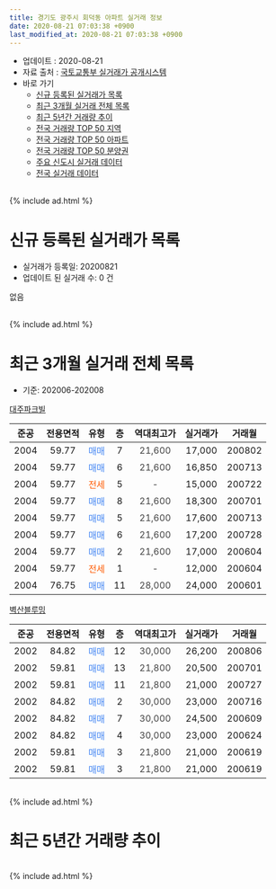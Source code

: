 ```yaml
---
title: 경기도 광주시 회덕동 아파트 실거래 정보
date: 2020-08-21 07:03:38 +0900
last_modified_at: 2020-08-21 07:03:38 +0900
---
```


* 업데이트 : 2020-08-21
* 자료 출처 : [국토교통부 실거래가 공개시스템](http://rt.molit.go.kr)
* 바로 가기
    * [신규 등록된 실거래가 목록](#신규-등록된-실거래가-목록)
    * [최근 3개월 실거래 전체 목록](#최근-3개월-실거래-전체-목록)
    * [최근 5년간 거래량 추이](#최근-5년간-거래량-추이)
    * [전국 거래량 TOP 50 지역](https://inasie.github.io/apt-trade-info/최근-3개월-전국에서-가장-거래가-많이-발생한-지역)
    * [전국 거래량 TOP 50 아파트](https://inasie.github.io/apt-trade-info/최근-3개월-전국에서-가장-거래가-많이-발생한-아파트)
    * [전국 거래량 TOP 50 분양권](https://inasie.github.io/apt-trade-info/최근-3개월-전국에서-가장-거래가-많이-발생한-분양권)
    * [주요 신도시 실거래 데이터](https://inasie.github.io/apt-trade-info/주요-신도시)
    * [전국 실거래 데이터](https://inasie.github.io/apt-trade-info/전국)
<br>
{% include ad.html %}
<br>

# 신규 등록된 실거래가 목록
* 실거래가 등록일: 20200821
* 업데이트 된 실거래 수: 0 건

없음

<br>
{% include ad.html %}
<br>

# 최근 3개월 실거래 전체 목록
* 기준: 202006-202008


[대주파크빌](https://search.naver.com/search.naver?query=%EA%B2%BD%EA%B8%B0%EB%8F%84+%EA%B4%91%EC%A3%BC%EC%8B%9C+%ED%9A%8C%EB%8D%95%EB%8F%99+%EB%8C%80%EC%A3%BC%ED%8C%8C%ED%81%AC%EB%B9%8C)

|준공|전용면적|유형|층|역대최고가|실거래가|거래월|
|:---:|:---:|:---:|:---:|:---:|:---:|:---:|
|2004|59.77|<span style="color:#4285f3">매매</span>|7|<span style="color:#444444">21,600</span>|17,000|200802|
|2004|59.77|<span style="color:#4285f3">매매</span>|6|<span style="color:#444444">21,600</span>|16,850|200713|
|2004|59.77|<span style="color:#ff5a00">전세</span>|5|<span style="color:#444444">-</span>|15,000|200722|
|2004|59.77|<span style="color:#4285f3">매매</span>|8|<span style="color:#444444">21,600</span>|18,300|200701|
|2004|59.77|<span style="color:#4285f3">매매</span>|5|<span style="color:#444444">21,600</span>|17,600|200713|
|2004|59.77|<span style="color:#4285f3">매매</span>|6|<span style="color:#444444">21,600</span>|17,200|200728|
|2004|59.77|<span style="color:#4285f3">매매</span>|2|<span style="color:#444444">21,600</span>|17,000|200604|
|2004|59.77|<span style="color:#ff5a00">전세</span>|1|<span style="color:#444444">-</span>|12,000|200604|
|2004|76.75|<span style="color:#4285f3">매매</span>|11|<span style="color:#444444">28,000</span>|24,000|200601|

[벽산블루밍](https://search.naver.com/search.naver?query=%EA%B2%BD%EA%B8%B0%EB%8F%84+%EA%B4%91%EC%A3%BC%EC%8B%9C+%ED%9A%8C%EB%8D%95%EB%8F%99+%EB%B2%BD%EC%82%B0%EB%B8%94%EB%A3%A8%EB%B0%8D)

|준공|전용면적|유형|층|역대최고가|실거래가|거래월|
|:---:|:---:|:---:|:---:|:---:|:---:|:---:|
|2002|84.82|<span style="color:#4285f3">매매</span>|12|<span style="color:#444444">30,000</span>|26,200|200806|
|2002|59.81|<span style="color:#4285f3">매매</span>|13|<span style="color:#444444">21,800</span>|20,500|200701|
|2002|59.81|<span style="color:#4285f3">매매</span>|11|<span style="color:#444444">21,800</span>|21,000|200727|
|2002|84.82|<span style="color:#4285f3">매매</span>|2|<span style="color:#444444">30,000</span>|23,000|200716|
|2002|84.82|<span style="color:#4285f3">매매</span>|7|<span style="color:#444444">30,000</span>|24,500|200609|
|2002|84.82|<span style="color:#4285f3">매매</span>|4|<span style="color:#444444">30,000</span>|23,000|200624|
|2002|59.81|<span style="color:#4285f3">매매</span>|3|<span style="color:#444444">21,800</span>|21,000|200619|
|2002|59.81|<span style="color:#4285f3">매매</span>|3|<span style="color:#444444">21,800</span>|21,000|200619|


<br>
{% include ad.html %}
<br>

# 최근 5년간 거래량 추이


<div style="width:100%;">
    <canvas id="deal_progress" height="200"></canvas>
</div>

<script>
new Chart(document.getElementById("deal_progress"), {
    type: 'line',
    data: {
        labels: ['201508','201509','201510','201511','201512','201601','201602','201603','201604','201605','201606','201607','201608','201609','201610','201611','201612','201701','201702','201703','201704','201705','201706','201707','201708','201709','201710','201711','201712','201801','201802','201803','201804','201805','201806','201807','201808','201809','201810','201811','201812','201901','201902','201903','201904','201905','201906','201907','201908','201909','201910','201911','201912','202001','202002','202003','202004','202005','202006','202007','202008'],
        datasets: [{
            label: '매매',
            pointRadius: 1,
            data: [8, 6, 8, 1, 2, 3, 0, 3, 2, 4, 3, 3, 4, 5, 3, 7, 1, 2, 2, 6, 9, 5, 7, 6, 4, 3, 3, 1, 1, 1, 1, 5, 0, 2, 2, 2, 2, 1, 3, 1, 1, 1, 1, 1, 1, 3, 2, 6, 5, 1, 2, 0, 5, 1, 3, 3, 7, 6, 6, 7, 2],
            borderColor: "rgba(255, 201, 14, 1)",
            backgroundColor: "rgba(255, 201, 14, 0.5)",
            fill: false,
            lineTension: 0
        },{
            label: '전월세',
            pointRadius: 1,
            data: [6, 3, 4, 4, 0, 3, 1, 2, 6, 0, 3, 4, 3, 4, 6, 4, 1, 4, 8, 1, 7, 4, 1, 3, 4, 1, 3, 1, 2, 3, 2, 1, 1, 1, 4, 0, 0, 1, 2, 2, 2, 3, 3, 5, 2, 1, 3, 4, 3, 4, 4, 1, 1, 2, 3, 2, 4, 2, 1, 1, 0],
            borderColor: "rgba(0, 141, 185, 1)",
            backgroundColor: "rgba(0, 141, 185, 0.5)",
            fill: false,
            lineTension: 0
        }
        ]
    },
    options: {
        responsive: true,
        title: {
            display: false
        },
        tooltips: {
            mode: 'index',
            intersect: false
        },
        hover: {
            mode: 'nearest',
            intersect: true
        },
        scales: {
            xAxes: [{
                display: true,
                scaleLabel: {
                    display: true,
                    labelString: '년/월'
                }
            }],
            yAxes: [{
                display: true,
                ticks: {
                    suggestedMin: 0,
                },
                scaleLabel: {
                    display: true,
                    labelString: '실거래 수'
                }
            }]
        }
    }
});

</script>


<br>
{% include ad.html %}
<br>

